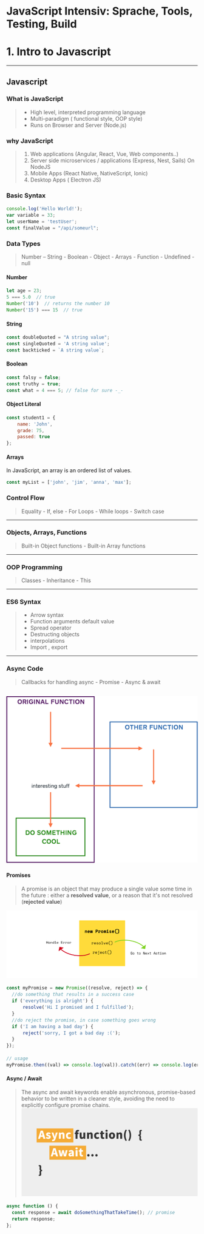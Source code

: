 # 	JavaScript Intensiv: Sprache, Tools, Testing, Build

# 1. Intro to Javascript
----

## Javascript
### What is JavaScript
> * High level, interpreted programming language
> * Multi-paradigm ( functional style, OOP style)
> * Runs on Browser and Server (Node.js)
 
### why JavaScript
>  1. Web applications (Angular, React, Vue, Web components..)
>  2. Server side microservices / applications (Express, Nest, Sails) On NodeJS 
>  3. Mobile Apps (React Native, NativeScript, Ionic)
>  4. Desktop Apps ( Electron JS)


### Basic Syntax 
```javascript
console.log('Hello World!');
var variable = 33;
let userName = 'testUser';
const finalValue = "/api/someurl";
```

### Data Types
> Number – String - Boolean - Object - Arrays - Function - Undefined - null

#### Number
```javascript
let age = 23;
5 === 5.0  // true
Number('10')  // returns the number 10
Number('15') === 15  // true
```
#### String
```javascript
const doubleQuoted = "A string value";
const singleQuoted = 'A string value';
const backticked = `A string value`;
```
#### Boolean
```javascript
const falsy = false;
const truthy = true;
const what = 4 === 5; // false for sure -_-
```
#### Object Literal
```javascript
const student1 = {
    name: 'John',
    grade: 75,
    passed: true
};
```
#### Arrays 
In JavaScript, an array is an ordered list of values.
```javascript
const myList = ['john', 'jim', 'anna', 'max'];
```


### Control Flow
> Equality - If, else - For Loops - While loops - Switch case

----

### Objects, Arrays, Functions
> Built-in Object functions - Built-in Array functions

----

### OOP Programming
> Classes - Inheritance - This

----

### ES6 Syntax
> * Arrow syntax
> * Function arguments default value
> * Spread operator
> * Destructing objects
> * interpolations
> * Import , export

----

### Async Code
> Callbacks for handling async - Promise - Async & await

![alt text](diagram_async_01.png)
---
#### Promises
> A promise is an object that may produce a single value some time in the future : either a **resolved value**, or a reason that it's not resolved (**rejected value**)

![alt text](Creating-Promises.png)

```javascript
const myPromise = new Promise((resolve, reject) => {
  //do something that results in a success case
  if ('everything is alright') {
      resolve('Hi I promised and I fulfilled');
  }
  //do reject the promise, in case something goes wrong
  if ('I am having a bad day') {
      reject('sorry, I got a bad day :(');
  }
});

// usage
myPromise.then((val) => console.log(val)).catch((err) => console.log(err));

```
#### Async / Await
>  The async and await keywords enable asynchronous, promise-based behavior to be written in a cleaner style, avoiding the need to explicitly configure promise chains.
![alt text](async-await.png)


```javascript
async function () {
  const response = await doSomethingThatTakeTime(); // promise
  return response;
};
```
